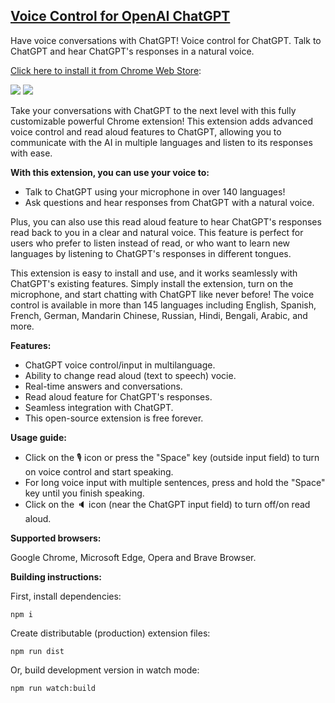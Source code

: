 ## [Voice Control for OpenAI ChatGPT](https://chrome.google.com/webstore/detail/baahncfnjojaofhdmdfkpeadigoemkif)

Have voice conversations with ChatGPT! Voice control for ChatGPT. Talk to ChatGPT and hear ChatGPT's responses in a natural voice.

[Click here to install it from Chrome Web Store](https://chrome.google.com/webstore/detail/baahncfnjojaofhdmdfkpeadigoemkif):

[<img src="https://i.ibb.co/QvD8gCJ/chrome-banner.png">](https://chrome.google.com/webstore/detail/baahncfnjojaofhdmdfkpeadigoemkif)
[<img src="https://i.ibb.co/j4qTWzm/edge-banner.png">](https://microsoftedge.microsoft.com/addons/detail/voicewave-voice-control/emlfpgnpefmloajnkkhpklcapghmgmae)

Take your conversations with ChatGPT to the next level with this fully customizable powerful Chrome extension! This extension adds advanced voice control and read aloud features to ChatGPT, allowing you to communicate with the AI in multiple languages and listen to its responses with ease.

**With this extension, you can use your voice to:**
* Talk to ChatGPT using your microphone in over 140 languages!
* Ask questions and hear responses from ChatGPT with a natural voice.

Plus, you can also use this read aloud feature to hear ChatGPT's responses read back to you in a clear and natural voice. This feature is perfect for users who prefer to listen instead of read, or who want to learn new languages by listening to ChatGPT's responses in different tongues.

This extension is easy to install and use, and it works seamlessly with ChatGPT's existing features. Simply install the extension, turn on the microphone, and start chatting with ChatGPT like never before! The voice control is available in more than 145 languages including English, Spanish, French, German, Mandarin Chinese, Russian, Hindi, Bengali, Arabic, and more.

**Features:**
* ChatGPT voice control/input in multilanguage.
* Ability to change read aloud (text to speech) vocie.
* Real-time answers and conversations.
* Read aloud feature for ChatGPT's responses.
* Seamless integration with ChatGPT.
* This open-source extension is free forever.

**Usage guide:**
* Click on the 🎙️ icon or press the "Space" key (outside input field) to turn on voice control and start speaking.
* For long voice input with multiple sentences, press and hold the "Space" key until you finish speaking.
* Click on the 🔈 icon (near the ChatGPT input field) to turn off/on read aloud.

**Supported browsers:**

Google Chrome, Microsoft Edge, Opera and Brave Browser.

**Building instructions:**

First, install dependencies:
```console
npm i
```

Create distributable (production) extension files:

```console
npm run dist
```

Or, build development version in watch mode:

```console
npm run watch:build
```
